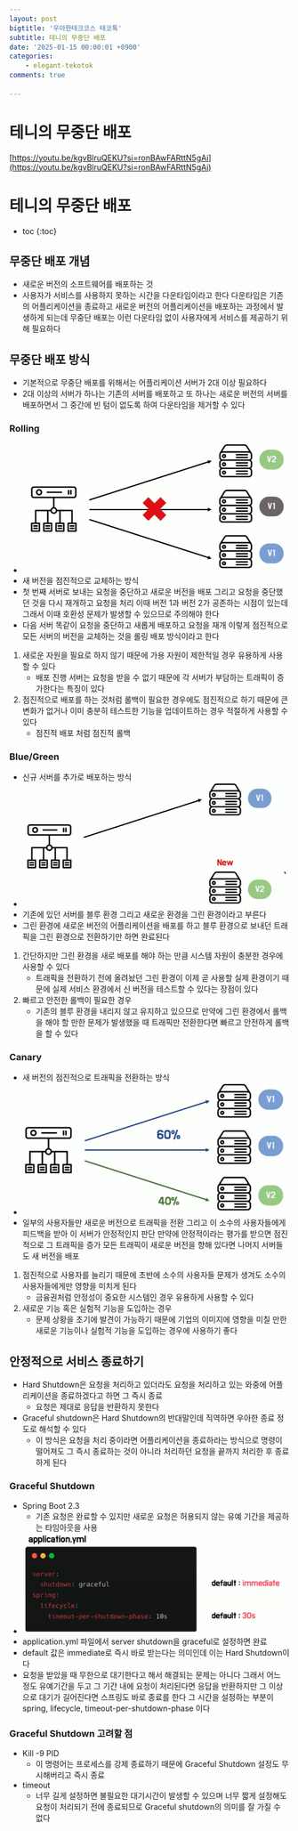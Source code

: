 ```yaml
---
layout: post
bigtitle: '우아한테크코스 테코톡'
subtitle: 테니의 무중단 배포
date: '2025-01-15 00:00:01 +0900'
categories:
    - elegant-tekotok
comments: true

---
```


# 테니의 무중단 배포
[https://youtu.be/kgvBlruQEKU?si=ronBAwFARttN5gAi](https://youtu.be/kgvBlruQEKU?si=ronBAwFARttN5gAi)

# 테니의 무중단 배포
* toc
{:toc}

## 무중단 배포 개념
+ 새로운 버전의 소프트웨어를 배포하는 것
+ 사용자가 서비스를 사용하지 못하는 시간을 다운타임이라고 한다 다운타임은 기존의 어플리케이션을 종료하고 새로운 버전의 어플리케이션을
  배포하는 과정에서 발생하게 되는데 무중단 배포는 이런 다운타임 없이 사용자에게 서비스를 제공하기 위해 필요하다

## 무중단 배포 방식
+ 기본적으로 무중단 배포를 위해서는 어플리케이션 서버가 2대 이상 필요하다
+ 2대 이상의 서버가 하나는 기존의 서버를 배포하고 또 하나는 새로운 버전의 서버를 배포하면서 그 중간에 빈 텀이 없도록 하여 다운타임을 제거할 수 있다

### Rolling
+ ![TENNY-Non-disruptiveDeployment.png](../../../assets/img/elegant-tekotok/TENNY-Non-disruptiveDeployment.png)
+ 새 버전을 점진적으로 교체하는 방식
+ 첫 번째 서버로 보내는 요청을 중단하고 새로운 버전을 배포 그리고 요청을 중단했던 것을 다시 재개하고 요청을 처리
  이때 버전 1과 버전 2가 공존하는 시점이 있는데 그래서 이때 호환성 문제가 발생할 수 있으므로 주의해야 한다
+ 다음 서버 똑같이 요청을 중단하고 새롭게 배포하고 요청을 재개 이렇게 점진적으로 모든 서버의 버전을 교체하는 것을
  롤링 배포 방식이라고 한다

1. 새로운 자원을 필요로 하지 않기 때문에 가용 자원이 제한적일 경우 유용하게 사용할 수 있다
   + 배포 진행 서버는 요청을 받을 수 없기 때문에 각 서버가 부담하는 트래픽이 증가한다는 특징이 있다
2. 점진적으로 배포를 하는 것처럼 롤백이 필요한 경우에도 점진적으로 하기 때문에 큰 변화가 없거나 이미 충분히 테스트한 기능을 업데이트하는 경우 적절하게 사용할 수 있다
   + 점진적 배포 처럼 점진적 롤백

### Blue/Green
+ 신규 서버를 추가로 배포하는 방식
+ ![TENNY-Non-disruptiveDeployment_1.png](../../../assets/img/elegant-tekotok/TENNY-Non-disruptiveDeployment_1.png)
+ 기존에 있던 서버를 블루 환경 그리고 새로운 환경을 그린 환경이라고 부른다
+ 그린 환경에 새로운 버전의 어플리케이션을 배포를 하고 블루 환경으로 보내던 트래픽을 그린 환경으로 전환하기만 하면 완료된다

1. 간단하지만 그린 환경을 새로 배포를 해야 하는 만큼 시스템 자원이 충분한 경우에 사용할 수 있다
   + 트래픽을 전환하기 전에 올려놨던 그린 환경이 이제 곧 사용할 실제 환경이기 때문에 실제 서비스 환경에서
     신 버전을 테스트할 수 있다는 장점이 있다
1. 빠르고 안전한 롤백이 필요한 경우
   + 기존의 블루 환경을 내리지 않고 유지하고 있으므로 만약에 그린 환경에서 롤백을 해야 할 만한 문제가 발생했을 때 트래픽만 전환한다면
      빠르고 안전하게 롤백을 할 수 있다

### Canary
+ 새 버전의 점진적으로 트래픽을 전환하는 방식
+ ![TENNY-Non-disruptiveDeployment_2.png](../../../assets/img/elegant-tekotok/TENNY-Non-disruptiveDeployment_2.png)
+ 일부의 사용자들만 새로운 버전으로 트래픽을 전환 그리고 이 소수의 사용자들에게 피드백을 받아 이 서버가 안정적인지 판단 만약에 안정적이라는 평가를 받으면 점진적으로 그 트래픽을 증가
  모든 트래픽이 새로운 버전을 향해 있다면 나머지 서버들도 새 버전을 배포

1. 점진적으로 사용자를 늘리기 때문에 초반에 소수의 사용자들 문제가 생겨도 소수의 사용자들에게만 영향을 미치게 된다
   + 금융권처럼 안정성이 중요한 시스템인 경우 유용하게 사용할 수 있다
2. 새로운 기능 혹은 실험적 기능을 도입하는 경우
   + 문제 상황을 초기에 발견이 가능하기 때문에 기업의 이미지에 영향을 미칠 만한 새로운 기능이나 실험적 기능을 도입하는 경우에 사용하기 좋다

## 안정적으로 서비스 종료하기 
+ Hard Shutdown은 요청을 처리하고 있더라도 요청을 처리하고 있는 와중에 어플리케이션을 종료하겠다고 하면 그 즉시 종료
  + 요청은 제대로 응답을 반환하지 못한다
+ Graceful shutdown은 Hard Shutdown의 반대말인데 직역하면 우아한 종료 정도로 해석할 수 있다
  + 이 방식은 요청을 처리 중이라면 어플리케이션을 종료하라는 방식으로 명령이 떨어져도 그 즉시 종료하는 것이 아니라 처리하던 요청을 끝까지 처리한 후 종료하게 된다

### Graceful Shutdown
+ Spring Boot 2.3
  + 기존 요청은 완료할 수 있지만 새로운 요청은 허용되지 않는 유예 기간을 제공하는 타임아웃을 사용
+ ![TENNY-Non-disruptiveDeployment_3.png](../../../assets/img/elegant-tekotok/TENNY-Non-disruptiveDeployment_3.png)
+ application.yml 파일에서 server shutdown을 graceful로 설정하면 완료
+ default 값은 immediate로 즉시 바로 받는다는 의미인데 이는 Hard Shutdown이다
+ 요청을 받았을 때 무한으로 대기한다고 해서 해결되는 문제는 아니다 그래서 어느 정도 유예기간을 두고
  그 기간 내에 요청이 처리된다면 응답을 반환하지만 그 이상으로 대기가 길어진다면 스프링도 바로 종료를 한다
  그 시간을 설정하는 부분이 spring, lifecycle, timeout-per-shutdown-phase 이다

### Graceful Shutdown 고려할 점
+ Kill -9 PID
  + 이 명령어는 프로세스를 강제 종료하기 때문에 Graceful Shutdown 설정도 무시해버리고 즉시 종료
+ timeout
  + 너무 길게 설정하면 불필요한 대기시간이 발생할 수 있으며 너무 짧게 설정해도 요청이 처리되기 전에 종료되므로
    Graceful shutdown의 의미를 잘 가질 수 없다
